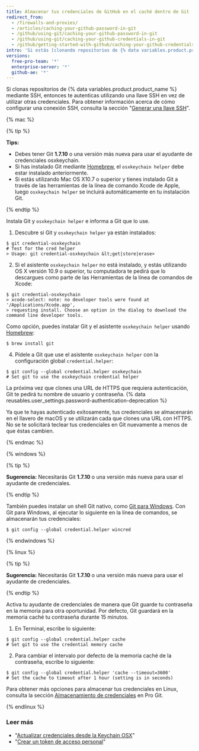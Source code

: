 ```yaml
---
title: Almacenar tus credenciales de GitHub en el caché dentro de Git
redirect_from:
  - /firewalls-and-proxies/
  - /articles/caching-your-github-password-in-git
  - /github/using-git/caching-your-github-password-in-git
  - /github/using-git/caching-your-github-credentials-in-git
  - /github/getting-started-with-github/caching-your-github-credentials-in-git
intro: 'Si estás [clonando repositorios de {% data variables.product.product_name %} utilizando HTTPS](/github/getting-started-with-github/about-remote-repositories), puedes utilizar un ayudante de credenciales para decirle a Git que recuerde tus credenciales.'
versions:
  free-pro-team: '*'
  enterprise-server: '*'
  github-ae: '*'
---
```


Si clonas repositorios de {% data variables.product.product_name %} mediante SSH, entonces te autenticas utilizando una llave SSH en vez de utilizar otras credenciales. Para obtener información acerca de cómo configurar una conexión SSH, consulta la sección "[Generar una llave SSH](/articles/generating-an-ssh-key)".

{% mac %}

{% tip %}

**Tips:**

- Debes tener Git **1.7.10** o una versión más nueva para usar el ayudante de credenciales osxkeychain.
- Si has instalado Git mediante [Homebrew](http://brew.sh/), el `osxkeychain helper` debe estar instalado anteriormente.
- Si estás utilizando Mac OS X10.7 o superior y tienes instalado Git a través de las herramientas de la línea de comando Xcode de Apple, luego `osxkeychain helper` se incluirá automáticamente en tu instalación Git.

{% endtip %}

Instala Git y `osxkeychain helper` e informa a Git que lo use.

1. Descubre si Git y `osxkeychain helper` ya están instalados:
  ```shell
  $ git credential-osxkeychain
  # Test for the cred helper
  > Usage: git credential-osxkeychain &lt;get|store|erase>
  ```
2. Si el asistente `osxkeychain helper` no está instalado, y estás utilizando OS X versión 10.9 o superior, tu computadora te pedirá que lo descargues como parte de las Herramientas de la línea de comandos de Xcode:
  ```shell
  $ git credential-osxkeychain
  > xcode-select: note: no developer tools were found at '/Applications/Xcode.app',
  > requesting install. Choose an option in the dialog to download the command line developer tools.
  ```

 Como opción, puedes instalar Git y el asistente `osxkeychain helper` usando [Homebrew](http://brew.sh/):
  ```shell
  $ brew install git
  ```

4. Pídele a Git que use el asistente `osxkeychain helper` con la configuración global `credential.helper`:
  ```shell
  $ git config --global credential.helper osxkeychain
  # Set git to use the osxkeychain credential helper
  ```

La próxima vez que clones una URL de HTTPS que requiera autenticación, Git te pedirá tu nombre de usuario y contraseña. {% data reusables.user_settings.password-authentication-deprecation %}

Ya que te hayas autenticado exitosamente, tus credenciales se almacenarán en el llavero de macOS y se utilizarán cada que clones una URL con HTTPS. No se te solicitará teclear tus credenciales en Git nuevamente a menos de que éstas cambien.

{% endmac %}

{% windows %}

{% tip %}

**Sugerencia:** Necesitarás Git **1.7.10** o una versión más nueva para usar el ayudante de credenciales.

{% endtip %}

También puedes instalar un shell Git nativo, como [Git para Windows](https://git-for-windows.github.io/). Con Git para Windows, al ejecutar lo siguiente en la línea de comandos, se almacenarán tus credenciales:

```shell
$ git config --global credential.helper wincred
```

{% endwindows %}

{% linux %}

{% tip %}

**Sugerencia:** Necesitarás Git **1.7.10** o una versión más nueva para usar el ayudante de credenciales.

{% endtip %}

Activa tu ayudante de credenciales de manera que Git guarde tu contraseña en la memoria para otra oportunidad. Por defecto, Git guardará en la memoria caché tu contraseña durante 15 minutos.

1. En Terminal, escribe lo siguiente:
  ```shell
  $ git config --global credential.helper cache
  # Set git to use the credential memory cache
  ```
2. Para cambiar el intervalo por defecto de la memoria caché de la contraseña, escribe lo siguiente:
  ```shell
  $ git config --global credential.helper 'cache --timeout=3600'
  # Set the cache to timeout after 1 hour (setting is in seconds)
  ```

Para obtener más opciones para almacenar tus credenciales en Linux, consulta la sección [Almacenamiento de credenciales](https://git-scm.com/book/en/v2/Git-Tools-Credential-Storage) en Pro Git.

{% endlinux %}

### Leer más

- "[Actualizar credenciales desde la Keychain OSX](/articles/updating-credentials-from-the-osx-keychain/)"
- "[Crear un token de acceso personal](/github/authenticating-to-github/creating-a-personal-access-token)"
